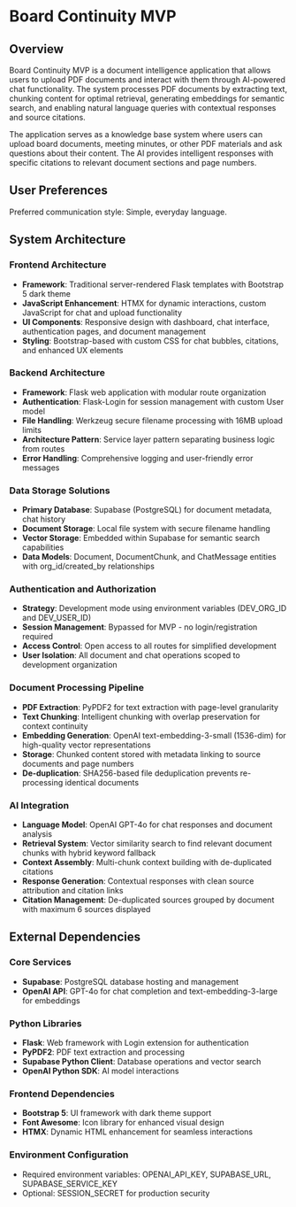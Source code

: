 # Board Continuity MVP

## Overview

Board Continuity MVP is a document intelligence application that allows users to upload PDF documents and interact with them through AI-powered chat functionality. The system processes PDF documents by extracting text, chunking content for optimal retrieval, generating embeddings for semantic search, and enabling natural language queries with contextual responses and source citations.

The application serves as a knowledge base system where users can upload board documents, meeting minutes, or other PDF materials and ask questions about their content. The AI provides intelligent responses with specific citations to relevant document sections and page numbers.

## User Preferences

Preferred communication style: Simple, everyday language.

## System Architecture

### Frontend Architecture
- **Framework**: Traditional server-rendered Flask templates with Bootstrap 5 dark theme
- **JavaScript Enhancement**: HTMX for dynamic interactions, custom JavaScript for chat and upload functionality
- **UI Components**: Responsive design with dashboard, chat interface, authentication pages, and document management
- **Styling**: Bootstrap-based with custom CSS for chat bubbles, citations, and enhanced UX elements

### Backend Architecture
- **Framework**: Flask web application with modular route organization
- **Authentication**: Flask-Login for session management with custom User model
- **File Handling**: Werkzeug secure filename processing with 16MB upload limits
- **Architecture Pattern**: Service layer pattern separating business logic from routes
- **Error Handling**: Comprehensive logging and user-friendly error messages

### Data Storage Solutions
- **Primary Database**: Supabase (PostgreSQL) for document metadata, chat history
- **Document Storage**: Local file system with secure filename handling
- **Vector Storage**: Embedded within Supabase for semantic search capabilities
- **Data Models**: Document, DocumentChunk, and ChatMessage entities with org_id/created_by relationships

### Authentication and Authorization
- **Strategy**: Development mode using environment variables (DEV_ORG_ID and DEV_USER_ID)
- **Session Management**: Bypassed for MVP - no login/registration required
- **Access Control**: Open access to all routes for simplified development
- **User Isolation**: All document and chat operations scoped to development organization

### Document Processing Pipeline
- **PDF Extraction**: PyPDF2 for text extraction with page-level granularity
- **Text Chunking**: Intelligent chunking with overlap preservation for context continuity
- **Embedding Generation**: OpenAI text-embedding-3-small (1536-dim) for high-quality vector representations
- **Storage**: Chunked content stored with metadata linking to source documents and page numbers
- **De-duplication**: SHA256-based file deduplication prevents re-processing identical documents

### AI Integration
- **Language Model**: OpenAI GPT-4o for chat responses and document analysis
- **Retrieval System**: Vector similarity search to find relevant document chunks with hybrid keyword fallback
- **Context Assembly**: Multi-chunk context building with de-duplicated citations
- **Response Generation**: Contextual responses with clean source attribution and citation links
- **Citation Management**: De-duplicated sources grouped by document with maximum 6 sources displayed

## External Dependencies

### Core Services
- **Supabase**: PostgreSQL database hosting and management
- **OpenAI API**: GPT-4o for chat completion and text-embedding-3-large for embeddings

### Python Libraries
- **Flask**: Web framework with Login extension for authentication
- **PyPDF2**: PDF text extraction and processing
- **Supabase Python Client**: Database operations and vector search
- **OpenAI Python SDK**: AI model interactions

### Frontend Dependencies
- **Bootstrap 5**: UI framework with dark theme support
- **Font Awesome**: Icon library for enhanced visual design
- **HTMX**: Dynamic HTML enhancement for seamless interactions

### Environment Configuration
- Required environment variables: OPENAI_API_KEY, SUPABASE_URL, SUPABASE_SERVICE_KEY
- Optional: SESSION_SECRET for production security